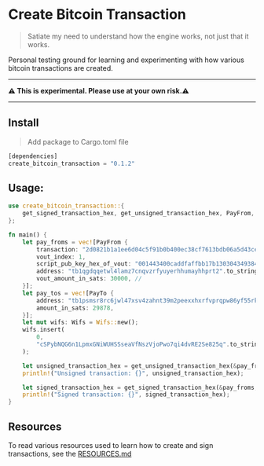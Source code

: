 # Create Bitcoin Transaction 
> Satiate my need to understand how the engine works, not just that it works.

Personal testing ground for learning and experimenting with how various bitcoin transactions are created.

---

**⚠️ This is experimental. Please use at your own risk.⚠️**

---

## Install
> Add package to Cargo.toml file
```rust
[dependencies]
create_bitcoin_transaction = "0.1.2"
```

## Usage:
```rust
use create_bitcoin_transaction::{
    get_signed_transaction_hex, get_unsigned_transaction_hex, PayFrom, PayTo, Wifs,
};

fn main() {
    let pay_froms = vec![PayFrom {
        transaction: "2d0821b1a1ee6d04c5f91b0b400ec38cf7613bdb06a5d43ce658e672ea66d081".to_string(),
        vout_index: 1,
        script_pub_key_hex_of_vout: "001443400caddfaffbb17b130304349384c8ef7e6fa4".to_string(), 
        address: "tb1qgdqqetwl4lamz7cnqvzrfyuyerhhumayhhprt2".to_string(), 
        vout_amount_in_sats: 30000, // 
    }];
    let pay_tos = vec![PayTo {
        address: "tb1psmsr8rc6jwl47xsv4zahnt39m2peexxhxrfvprqpw86yf55rkzgq70ycww".to_string(),
        amount_in_sats: 29878,
    }];
    let mut wifs: Wifs = Wifs::new();
    wifs.insert(
        0,
        "cSPybNQG6n1LpmxGNiWUHSSseaVfNszVjoPwo7qi4dvRE2Se825q".to_string(),
    );

    let unsigned_transaction_hex = get_unsigned_transaction_hex(&pay_froms, &pay_tos);
    println!("Unsigned transaction: {}", unsigned_transaction_hex);

    let signed_transaction_hex = get_signed_transaction_hex(&pay_froms, &pay_tos, &wifs);
    println!("Signed transaction: {}", signed_transaction_hex);
}
```
## Resources
To read various resources used to learn how to create and sign transactions, see the [RESOURCES.md](./RESOURCES.md)

